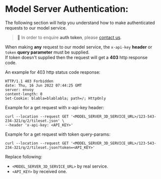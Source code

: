 # Model Server Authentication: 

The following section will help you understand how to make authenticated requests to our model service.

> :information_desk_person: In order to enquire **auth token**, please [contact us](/classified/contact_us.md).

When making **any** request to our model service, the `x-api-key` **header** or `token` **query parameter** must be supplied.<br/>
If token doesn't supplied then the request will get a **403** http response code.

An example for 403 http status code response:

```response
HTTP/1.1 403 Forbidden
date: Thu, 16 Jun 2022 07:44:25 GMT
server: envoy
content-length: 0
Set-Cookie: blabla=blablabla; path=/; HttpOnly
```

Example for a get request with x-api-key header:

```curl
curl --location --request GET '<MODEL_SERVER_3D_SERVICE_URL>/123-543-234-321/q/2/tileset.json' \
--header 'x-api-key: <API_KEY>' 
```

Example for a get request with token query-params:

```curl
curl --location --request GET '<MODEL_SERVER_3D_SERVICE_URL>/123-543-234-321/q/2/tileset.json?token=<API_KEY>'
```

Replace following:
- `<MODEL_SERVER_3D_SERVICE_URL>` by real service.
- `<API_KEY>` by received one.

